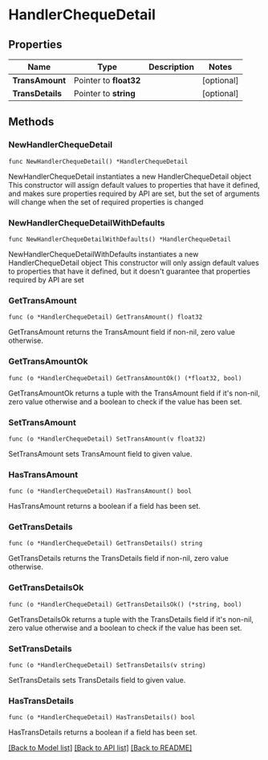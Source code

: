 # HandlerChequeDetail

## Properties

Name | Type | Description | Notes
------------ | ------------- | ------------- | -------------
**TransAmount** | Pointer to **float32** |  | [optional] 
**TransDetails** | Pointer to **string** |  | [optional] 

## Methods

### NewHandlerChequeDetail

`func NewHandlerChequeDetail() *HandlerChequeDetail`

NewHandlerChequeDetail instantiates a new HandlerChequeDetail object
This constructor will assign default values to properties that have it defined,
and makes sure properties required by API are set, but the set of arguments
will change when the set of required properties is changed

### NewHandlerChequeDetailWithDefaults

`func NewHandlerChequeDetailWithDefaults() *HandlerChequeDetail`

NewHandlerChequeDetailWithDefaults instantiates a new HandlerChequeDetail object
This constructor will only assign default values to properties that have it defined,
but it doesn't guarantee that properties required by API are set

### GetTransAmount

`func (o *HandlerChequeDetail) GetTransAmount() float32`

GetTransAmount returns the TransAmount field if non-nil, zero value otherwise.

### GetTransAmountOk

`func (o *HandlerChequeDetail) GetTransAmountOk() (*float32, bool)`

GetTransAmountOk returns a tuple with the TransAmount field if it's non-nil, zero value otherwise
and a boolean to check if the value has been set.

### SetTransAmount

`func (o *HandlerChequeDetail) SetTransAmount(v float32)`

SetTransAmount sets TransAmount field to given value.

### HasTransAmount

`func (o *HandlerChequeDetail) HasTransAmount() bool`

HasTransAmount returns a boolean if a field has been set.

### GetTransDetails

`func (o *HandlerChequeDetail) GetTransDetails() string`

GetTransDetails returns the TransDetails field if non-nil, zero value otherwise.

### GetTransDetailsOk

`func (o *HandlerChequeDetail) GetTransDetailsOk() (*string, bool)`

GetTransDetailsOk returns a tuple with the TransDetails field if it's non-nil, zero value otherwise
and a boolean to check if the value has been set.

### SetTransDetails

`func (o *HandlerChequeDetail) SetTransDetails(v string)`

SetTransDetails sets TransDetails field to given value.

### HasTransDetails

`func (o *HandlerChequeDetail) HasTransDetails() bool`

HasTransDetails returns a boolean if a field has been set.


[[Back to Model list]](../README.md#documentation-for-models) [[Back to API list]](../README.md#documentation-for-api-endpoints) [[Back to README]](../README.md)


